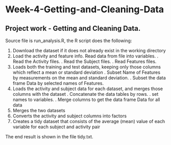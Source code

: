 # Week-4-Getting-and-Cleaning-Data

## Project work - Getting and Cleaning Data. 

  Source file is run_analysis.R, the R script does the following:

1. Download the dataset if it does not already exist in the working directory
2. Load the activity and feature info. Read data from file into variables.
      . Read the Activity files.
      . Read the Subject files.
      . Read Features files.
3. Loads both the training and test datasets, keeping only those columns which reflect a mean or standard deviation
      . Subset Name of Features by measurements on the mean and standard deviation.
      . Subset the data frame Data by selected names of Features.
4. Loads the activity and subject data for each dataset, and merges those columns with the dataset
     . Concatenate the data tables by rows.
     . set names to variables.
     . Merge columns to get the data frame Data for all data
5. Merges the two datasets
6. Converts the activity and subject columns into factors
7. Creates a tidy dataset that consists of the average (mean) value of each variable for each subject and activity pair

 The end result is shown in the file tidy.txt.

